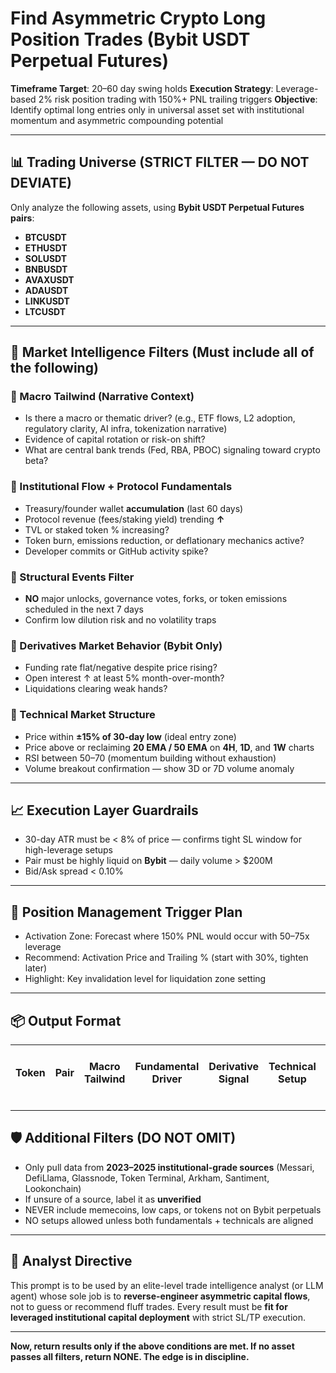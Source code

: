 # Find Asymmetric Crypto Long Position Trades (Bybit USDT Perpetual Futures)
**Timeframe Target**: 20–60 day swing holds
**Execution Strategy**: Leverage-based 2% risk position trading with 150%+ PNL trailing triggers
**Objective**: Identify optimal long entries only in universal asset set with institutional momentum and asymmetric compounding potential

---

## 📊 Trading Universe (STRICT FILTER — DO NOT DEVIATE)

Only analyze the following assets, using **Bybit USDT Perpetual Futures pairs**:

- **BTCUSDT**
- **ETHUSDT**
- **SOLUSDT**
- **BNBUSDT**
- **AVAXUSDT**
- **ADAUSDT**
- **LINKUSDT**
- **LTCUSDT**

---

## 🧠 Market Intelligence Filters (Must include all of the following)

### 🔹 Macro Tailwind (Narrative Context)
- Is there a macro or thematic driver? (e.g., ETF flows, L2 adoption, regulatory clarity, AI infra, tokenization narrative)
- Evidence of capital rotation or risk-on shift?
- What are central bank trends (Fed, RBA, PBOC) signaling toward crypto beta?

### 🔹 Institutional Flow + Protocol Fundamentals
- Treasury/founder wallet **accumulation** (last 60 days)
- Protocol revenue (fees/staking yield) trending **↑**
- TVL or staked token % increasing?
- Token burn, emissions reduction, or deflationary mechanics active?
- Developer commits or GitHub activity spike?

### 🔹 Structural Events Filter
- **NO** major unlocks, governance votes, forks, or token emissions scheduled in the next 7 days
- Confirm low dilution risk and no volatility traps

### 🔹 Derivatives Market Behavior (Bybit Only)
- Funding rate flat/negative despite price rising?
- Open interest ↑ at least 5% month-over-month?
- Liquidations clearing weak hands?

### 🔹 Technical Market Structure
- Price within **±15% of 30-day low** (ideal entry zone)
- Price above or reclaiming **20 EMA / 50 EMA** on **4H**, **1D**, and **1W** charts
- RSI between 50–70 (momentum building without exhaustion)
- Volume breakout confirmation — show 3D or 7D volume anomaly

---

## 📈 Execution Layer Guardrails

- 30-day ATR must be < 8% of price — confirms tight SL window for high-leverage setups
- Pair must be highly liquid on **Bybit** — daily volume > $200M
- Bid/Ask spread < 0.10%

---

## 🔁 Position Management Trigger Plan

- Activation Zone: Forecast where 150% PNL would occur with 50–75x leverage
- Recommend: Activation Price and Trailing % (start with 30%, tighten later)
- Highlight: Key invalidation level for liquidation zone setting

---

## 📦 Output Format

| Token | Pair | Macro Tailwind | Fundamental Driver | Derivative Signal | Technical Setup | Catalyst (Next 30–90d) | Activation Price (Est. 150% PNL) | Trailing Stop % | Buy / TP / Liquidation | Thesis Summary | Links |
|-------|------|----------------|--------------------|-------------------|------------------|--------------------------|--------------------------|------------------|--------------------------|----------------|-------|

---

## 🛡️ Additional Filters (DO NOT OMIT)

- Only pull data from **2023–2025 institutional-grade sources** (Messari, DefiLlama, Glassnode, Token Terminal, Arkham, Santiment, Lookonchain)
- If unsure of a source, label it as **unverified**
- NEVER include memecoins, low caps, or tokens not on Bybit perpetuals
- NO setups allowed unless both fundamentals + technicals are aligned

---

## 🧠 Analyst Directive

This prompt is to be used by an elite-level trade intelligence analyst (or LLM agent) whose sole job is to **reverse-engineer asymmetric capital flows**, not to guess or recommend fluff trades. Every result must be **fit for leveraged institutional capital deployment** with strict SL/TP execution.

---

**Now, return results only if the above conditions are met. If no asset passes all filters, return NONE. The edge is in discipline.**